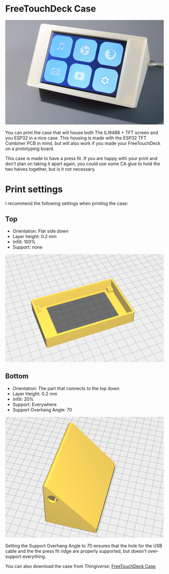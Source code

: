 # FreeTouchDeck Case

![](freetouchdeck_case1.jpg)

You can print the case that will house both The ILI9488 + TFT screen and you ESP32 in a nice case. This housing is made with the ESP32 TFT Combiner PCB in mind, but will also work if you made your FreeTouchDeck on a prototyping board.

This case is made to have a press fit. If you are happy with your print and don't plan on taking it apart again, you could use some CA glue to hold the two halves together, but is it not necessary.

# Print settings

I recommend the following settings when printing the case:

## Top

- Orientation: Flat side down
- Layer height: 0.2 mm
- Infill: 100%
- Support: none

![](top_screenshot.jpg)

## Bottom

- Orientation: The part that connects to the top down
- Layer Height: 0.2 mm
- Infill: 20%
- Support: Everywhere
- Support Overhang Angle: 70

![](bottom_screenshot.jpg)

Setting the Support Overhang Angle to 70 ensures that the hole for the USB cable and the the press fit ridge are properly supported, but doesn't over-support everything.

You can also download the case from Thingiverse: [FreeTouchDeck Case](https://www.thingiverse.com/thing:4661069)
